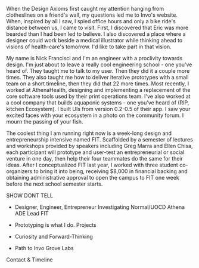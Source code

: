 When the Design Axioms first caught my attention hanging from clotheslines on a friend's wall, my questions led me to Invo's website. When, inspired by all I saw, I spied office hours and only a bike ride's distance between us, I came to visit. First, I discovered that Eric was more bearded than I had been led to believe. I also discovered a place where a designer could work beside a medical illustrator while thinking ahead to visions of health-care's tomorrow. I'd like to take part in that vision.

My name is Nick Francisci and I'm an engineer with a proclivity towards design. I'm just about to leave a really cool engineering school - one you've heard of. They taught me to talk to my user. Then they did it a couple more times. They also taught me how to deliver iterative prototypes with a small team on a short timeline, then they did that 22 more times. Most recently, I worked at AthenaHealth, designing and implementing a replacement of the core software tools used by their print operations team. I've also worked at a cool company that builds aquaponic systems - one you've heard of (RIP, kitchen Ecosystem). I built UIs from version 0.2-0.5 of their app. I saw your excited faces with your ecosystem in a photo on the community forum. I mourn the passing of your fish.

The coolest thing I am running right now is a week-long design and entrepreneurship intensive named FIT. Scaffolded by a semester of lectures and workshops provided by speakers including Greg Marra and Ellen Chisa, each participant will prototype and user-test an entrepreneurial or social venture in one day, then help their four teammates do the same for their ideas. After I conceptualized FIT last year, I worked with three student co-organizers to bring it into being, receiving $8,000 in financial backing and obtaining administrative approval to open the campus to FIT one week before the next school semester starts.


SHOW DONT TELL

- Designer, Engineer, Entrepreneur
	Investigating Normal/UOCD
	Athena
	ADE Lead
	FIT

- Prototyping is what I do.
		Projects

- Curiosity and Forward-Thinking

- Path to Invo
		Grove Labs

Contact & Timeline